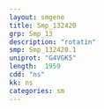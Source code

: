 ```yaml
---
layout: smgene
title: Smp_132420
grp: Smp_13
description: "rotatin"
smp: Smp_132420.1
uniprot: "G4VGK5"
length:  1959
cdd: "ns"
kk: ns
categories: sm
---
```

